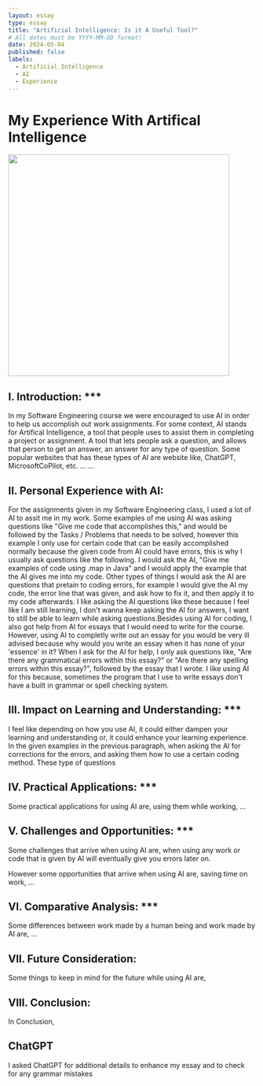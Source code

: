 ```yaml
---
layout: essay
type: essay
title: "Artificial Intelligence: Is it A Useful Tool?"
# All dates must be YYYY-MM-DD format!
date: 2024-05-04
published: false
labels:
  - Artificial Intelligence
  - AI
  - Experience
---
```


<h1>
My Experience With Artifical Intelligence
</h1>

<p>
<img width="450px" class="image-fluid" src="https://itchronicles.com/wp-content/uploads/2020/11/where-is-ai-used-1024x683.jpg">
</p>

<h2>
I. Introduction: ***
</h2>

<p>
In my Software Engineering course we were encouraged to use AI in order to help us accomplish out work assignments. For some context, AI stands for Artifical Intelligence, a tool that people uses to assist them in completing a project or assignment. A tool that lets people ask a question, and allows that person to get an answer, an answer for any type of question. Some popular websites that has these types of AI are website like, ChatGPT, MicrosoftCoPilot, etc. ... ...
<p>

<h2>
II. Personal Experience with AI:
</h2>

<p>
For the assignments given in my Software Engineering class, I used a lot of AI to assit me in my work. Some examples of me using AI was asking questions like "Give me code that accomplishes this," and would be followed by the Tasks / Problems that needs to be solved, however this example I only use for certain code that can be easily accomplished normally because the given code from AI could have errors, this is why I usually ask questions like the following. I would ask the AI, "Give me examples of code using .map in Java" and I would apply the example that the AI gives me into my code. Other types of things I would ask the AI are questions that pretain to coding errors, for example I would give the AI my code, the error line that was given, and ask how to fix it, and then apply it to my code afterwards. I like asking the AI questions like these because I feel like I am still learning, I don't wanna keep asking the AI for answers, I want to still be able to learn while asking questions.Besides using AI for coding, I also got help from AI for essays that I would need to write for the course. However, using AI to completly write out an essay for you would be very ill advised because why would you write an essay when it has none of your 'essence' in it? When I ask for the AI for help, I only ask questions like, "Are there any grammatical errors within this essay?" or "Are there any spelling errors within this essay?", followed by the essay that I wrote. I like using AI for this because, sometimes the program that I use to write essays don't have a built in grammar or spell checking system.
</p>

<h2>
III. Impact on Learning and Understanding: ***
</h2>

<p>
I feel like depending on how you use AI, it could either dampen your learning and understanding or, it could enhance your learning experience. In the given examples in the previous paragraph, when asking the AI for corrections for the errors, and asking them how to use a certain coding method. These type of questions
</p>

<h2>
IV. Practical Applications: ***
</h2>

<p>
Some practical applications for using AI are, using them while working, ...
</p>

<h2>
V. Challenges and Opportunities: ***
</h2>

<p>
Some challenges that arrive when using AI are, when using any work or code that is given by AI will eventually give you errors later on.

However some opportunities that arrive when using AI are, saving time on work, ...
</p>

<h2>
VI. Comparative Analysis: ***
</h2>

<p>
Some differences between work made by a human being and work made by AI are, ...
</p>

<h2>
VII. Future Consideration:
</h2>

<p>
Some things to keep in mind for the future while using AI are,
</p>

<h2>
VIII. Conclusion:
</h2>

<p>
In Conclusion,
</p>


<h2>
ChatGPT
</h2>
I asked ChatGPT for additional details to enhance my essay and to check for any grammar mistakes
